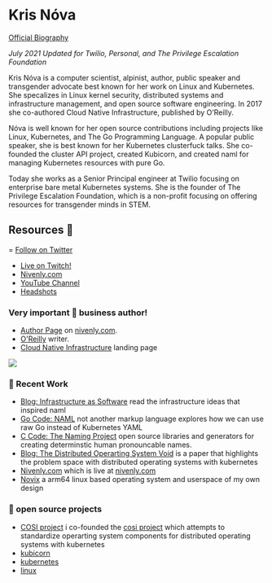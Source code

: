 # Kris Nóva

[Official Biography](https://nivenly.com/bio)

_July 2021 Updated for Twilio, Personal, and The Privilege Escalation Foundation_

Kris Nóva is a computer scientist, alpinist, author, public speaker and transgender advocate best known for her work on Linux and Kubernetes. She specalizes in Linux kernel security, distributed systems and infrastructure management, and open source software engineering. In 2017 she co-authored Cloud Native Infrastructure, published by O’Reilly.

Nóva is well known for her open source contributions including projects like Linux, Kubernetes, and The Go Programming Language. A popular public speaker, she is best known for her Kubernetes clusterfuck talks. She co-founded the cluster API project, created Kubicorn, and created naml for managing Kubernetes resources with pure Go.

Today she works as a Senior Principal engineer at Twilio focusing on enterprise bare metal Kubernetes systems. She is the founder of The Privilege Escalation Foundation, which is a non-profit focusing on offering resources for transgender minds in STEM.
 
 ## Resources 📘
 
  = [Follow on Twitter](https://twitter.com/krisnova)
  - [Live on Twitch!](https://twitch.tv/krisnova)
  - [Nivenly.com](https://nivenly.com)
  - [YouTube Channel](https://www.youtube.com/channel/UCRvH2UexTzcbZRwCS6OxJ3w)
  - [Headshots](https://github.com/kris-nova/nivenly.com/tree/main/static/assets/logo)
 

### Very important 💼 business author!

 - [Author Page](https://nivenly.com/author) on [nivenly.com](https://nivenly.com/author).
 - [O'Reilly](https://www.oreilly.com/people/kris-nova/) writer.
 - [Cloud Native Infrastructure](https://cnibook.info) landing page
 
 ![](https://www.cnibook.info/img/cnibook_cover_small.png)

### 💬 Recent Work

 - [Blog: Infrastructure as Software](https://nivenly.com/lib/2021-06-13-ias) read the infrastructure ideas that inspired naml
 - [Go Code: NAML](https://github.com/kris-nova/naml) not another markup language explores how we can use raw Go instead of Kubernetes YAML
 - [C Code: The Naming Project](https://github.com/the-naming-project/the-naming-project) open source libraries and generators for creating determinstic human pronouncable names.
 - [Blog: The Distributed Operarting System Void](https://nivenly.com/lib/2021-04-02-operating-system-interface/) is a paper that highlights the problem space with distributed operating systems with kubernetes
 - [Nivenly.com](https://github.com/kris-nova/nivenly.com) which is live at [nivenly.com](https://nivenly.com)
 - [Novix](https://github.com/kris-nova/novix) a arm64 linux based operating system and userspace of my own design

### 🔭 open source projects

 - [COSI project](https://github.com/cosi-project/community) i co-founded the [cosi project](https://github.com/cosi-project/community) which attempts to standardize operarting system components for distributed operating systems with kubernetes
 - [kubicorn](https://github.com/kubicorn)
 - [kubernetes](https://github.com/kubernetes/kubernetes)
 - [linux](https://github.com/kris-nova/linux)
